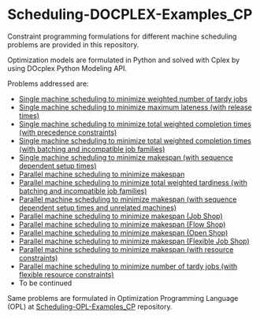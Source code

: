 # Scheduling-DOCPLEX-Examples_CP

Constraint programming formulations for different machine scheduling problems are provided in this repository. 

Optimization models are formulated in Python and solved with Cplex by using DOcplex Python Modeling API.

Problems addressed are: 
- [Single machine scheduling to minimize weighted number of tardy jobs](https://github.com/ErayCakici/Scheduling-DOCPLEX-Examples_CP/blob/main/SingleMch_WeightedNbrOfTardyJobs.ipynb) 
- [Single machine scheduling to minimize maximum lateness (with release times)](https://github.com/ErayCakici/Scheduling-DOCPLEX-Examples_CP/blob/main/SingleMch_MinMaxLatenessReleaseDates.ipynb)
- [Single machine scheduling to minimize total weighted completion times (with precedence constraints)](https://github.com/ErayCakici/Scheduling-DOCPLEX-Examples_CP/blob/main/SingleMch_TWCT_PrecedenceConstraints.ipynb)
- [Single machine scheduling to minimize total weighted completion times (with batching and incompatible job families)](https://github.com/ErayCakici/Scheduling-DOCPLEX-Examples_CP/blob/main/SingleMch_TWCT_Batching.ipynb)
- [Single machine scheduling to minimize makespan (with sequence dependent setup times)](https://github.com/ErayCakici/Scheduling-DOCPLEX-Examples_CP/blob/main/SingleMch_SeqDepSetUp.ipynb) 
- [Parallel machine scheduling to minimize makespan](https://github.com/ErayCakici/Scheduling-DOCPLEX-Examples_CP/blob/main/ParallelMch_Makespan.ipynb) 
- [Parallel machine scheduling to minimize total weighted tardiness (with batching and incompatible job families)](https://github.com/ErayCakici/Scheduling-DOCPLEX-Examples_CP/blob/main/ParallelMch_TWT_Batching.ipynb) 
- [Parallel machine scheduling to minimize makespan (with sequence dependent setup times and unrelated machines)](https://github.com/ErayCakici/Scheduling-DOCPLEX-Examples_CP/blob/main/ParallelMch_UnrelatedSeqDep.ipynb) 
- [Parallel machine scheduling to minimize makespan (Job Shop)](https://github.com/ErayCakici/Scheduling-DOCPLEX-Examples_CP/blob/main/ParallelMch_JobShop.ipynb) 
- [Parallel machine scheduling to minimize makespan (Flow Shop)](https://github.com/ErayCakici/Scheduling-DOCPLEX-Examples_CP/blob/main/ParallelMch_FlowShop.ipynb) 
- [Parallel machine scheduling to minimize makespan (Open Shop)](https://github.com/ErayCakici/Scheduling-DOCPLEX-Examples_CP/blob/main/ParallelMch_OpenShop.ipynb)
- [Parallel machine scheduling to minimize makespan (Flexible Job Shop)](https://github.com/ErayCakici/Scheduling-DOCPLEX-Examples_CP/blob/main/ParallelMch_FlexibleJobShop.ipynb)
- [Parallel machine scheduling to minimize makespan (with resource constraints)](https://github.com/ErayCakici/Scheduling-DOCPLEX-Examples_CP/blob/main/ParallelMch_ResourceConstrained.ipynb)
- [Parallel machine scheduling to minimize number of tardy jobs (with flexible resource constraints)](https://github.com/ErayCakici/Scheduling-DOCPLEX-Examples_CP/blob/main/ParallelMch_FlexibleRCSP.ipynb) 
- To be continued

Same problems are formulated in Optimization Programming Language (OPL) at [Scheduling-OPL-Examples_CP](https://github.com/ErayCakici/Scheduling-OPL-Examples_CP) repository. 

